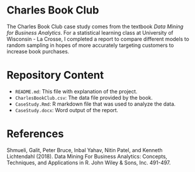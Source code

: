 # Charles Book Club

The Charles Book Club case study comes from the textbook *Data Mining for Business Analytics*. For a statistical learning class at University of Wisconsin - La Crosse, I completed a report to compare different models to random sampling in hopes of more accurately targeting customers to increase book purchases.


# Repository Content
- `README.md`: This file with explanation of the project.
- `CharlesBookClub.csv`: The data file provided by the book.
- `CaseStudy.Rmd`: R markdown file that was used to analyze the data.
- `CaseStudy.docx`: Word output of the report.


# References

Shmueli, Galit, Peter Bruce, Inbal Yahav, Nitin Patel, and Kenneth Lichtendahl (2018). Data Mining For Business Analytics: Concepts, Techniques, and Applications in R. John Wiley & Sons, Inc. 491-497.


